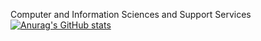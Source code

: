 Computer and Information Sciences and Support Services
[![Anurag's GitHub stats](https://github-readme-stats.vercel.app/api?username=elhadraouimeriem)](https://github.com/anuraghazra/github-readme-stats)
